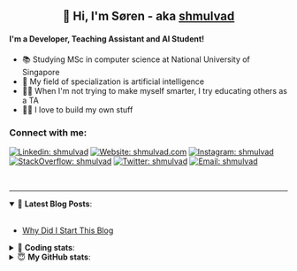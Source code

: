 <h2 align="center">
	👋 Hi, I'm Søren - aka <a href="https://shmulvad.com">shmulvad</a>
</h2>

#### I'm a Developer, Teaching Assistant and AI Student!
- 📚 Studying MSc in computer science at National University of Singapore
- 🧠 My field of specialization is artificial intelligence
- 👨‍🏫 When I'm not trying to make myself smarter, I try educating others as a TA
- 👨‍💻 I love to build my own stuff

### Connect with me:

[![Linkedin: shmulvad](https://img.shields.io/badge/shmulvad-blue?style=flat&logo=Linkedin&logoColor=white)][linkedin]
[![Website: shmulvad.com](https://img.shields.io/badge/shmulvad.com-47CCCC?&style=flat&logo=Google-Chrome&logoColor=white)][website]
[![Instagram: shmulvad](https://img.shields.io/badge/-@shmulvad-purple?style=flat&logo=Instagram&logoColor=white)][instagram]
[![StackOverflow: shmulvad](https://img.shields.io/badge/shmulvad-FE7A16?style=flat&logo=stack-overflow&logoColor=white)][stackOverflow]
[![Twitter: shmulvad](https://img.shields.io/badge/@shmulvad-1ca0f1?style=flat&logo=twitter&logoColor=white)][twitter]
[![Email: shmulvad](https://img.shields.io/badge/shmulvad-D14836?style=flat&logo=gmail&logoColor=white)][mail]

<br />

---

<details open>
 <summary>📕 <b>Latest Blog Posts</b>: </summary>

<br>

<!-- BLOG-POST-LIST:START -->
- [Why Did I Start This Blog](https://shmulvad.com/blog/why-did-start-this-blog)
<!-- BLOG-POST-LIST:END -->

</details>

<!-- --- -->

<details>
 <summary>🤖 <b>Coding stats</b>: </summary>

<br>

<!--START_SECTION:waka-->
**I'm a Night 🦉** 

```text
🌞 Morning    98 commits     ██░░░░░░░░░░░░░░░░░░░░░░░   9.77% 
🌆 Daytime    373 commits    █████████░░░░░░░░░░░░░░░░   37.19% 
🌃 Evening    361 commits    █████████░░░░░░░░░░░░░░░░   35.99% 
🌙 Night      171 commits    ████░░░░░░░░░░░░░░░░░░░░░   17.05%

```


📊 **This Week I Spent My Time On** 

```text
💬 Programming Languages: 
Python                   31 hrs 52 mins      ████████████████████░░░░░   80.81% 
HTML                     3 hrs 1 min         ██░░░░░░░░░░░░░░░░░░░░░░░   7.65% 
Other                    2 hrs 21 mins       █░░░░░░░░░░░░░░░░░░░░░░░░   5.99% 
JavaScript               1 hr 11 mins        ░░░░░░░░░░░░░░░░░░░░░░░░░   3.04% 
SQL                      28 mins             ░░░░░░░░░░░░░░░░░░░░░░░░░   1.22%

🔥 Editors: 
VS Code                  36 hrs 49 mins      ███████████████████████░░   93.34% 
Zsh                      2 hrs 21 mins       █░░░░░░░░░░░░░░░░░░░░░░░░   5.97% 
Sublime Text             16 mins             ░░░░░░░░░░░░░░░░░░░░░░░░░   0.69%

🐱‍💻 Projects: 
overvaagning             16 hrs 23 mins      ██████████░░░░░░░░░░░░░░░   41.53% 
finanstilsyn-scraper     11 hrs 26 mins      ███████░░░░░░░░░░░░░░░░░░   28.99% 
overvaagning-sender      8 hrs 57 mins       █████░░░░░░░░░░░░░░░░░░░░   22.69% 
company-scrapers         1 hr 6 mins         ░░░░░░░░░░░░░░░░░░░░░░░░░   2.8% 
overvaagning-admin       27 mins             ░░░░░░░░░░░░░░░░░░░░░░░░░   1.16%

```


 Last Updated on 18/01/2022
<!--END_SECTION:waka-->

</details>

<!-- --- -->

<details>
 <summary>😇 <b>My GitHub stats</b>: </summary>

<br>

<img align="left" alt="shmulvad's Github Stats" src="https://github-readme-stats.vercel.app/api?username=shmulvad&show_icons=true&hide_border=true" />

</details>



[website]: https://shmulvad.com
[twitter]: https://twitter.com/shmulvad
[linkedin]: https://linkedin.com/in/shmulvad
[instagram]: https://instagram.com/shmulvad
[stackOverflow]: https://stackoverflow.com/users/9248793/shmulvad
[mail]: mailto:shmulvad@gmail.com
[github]: https://github.com/shmulvad
